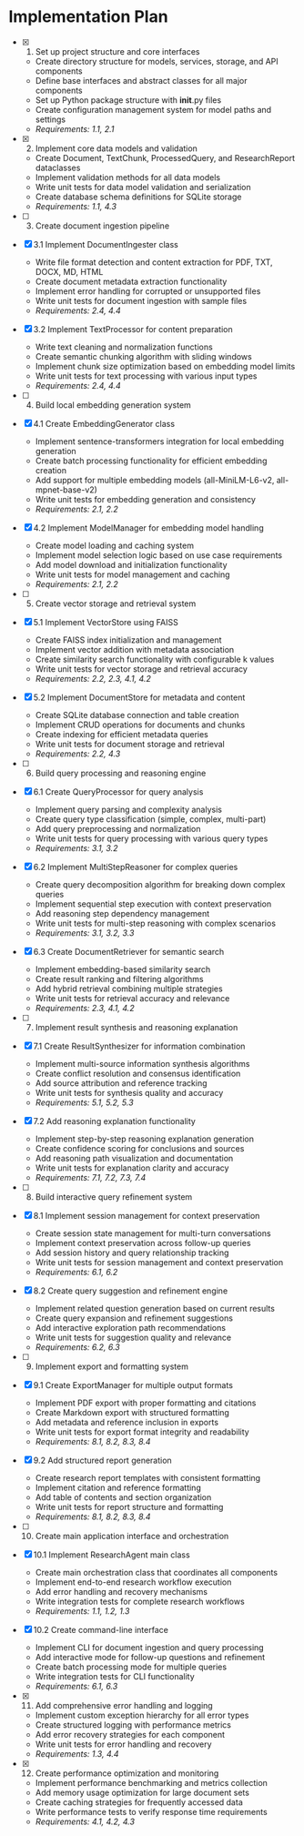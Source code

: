 # Implementation Plan

- [x] 1. Set up project structure and core interfaces
  - Create directory structure for models, services, storage, and API components
  - Define base interfaces and abstract classes for all major components
  - Set up Python package structure with __init__.py files
  - Create configuration management system for model paths and settings
  - _Requirements: 1.1, 2.1_

- [x] 2. Implement core data models and validation
  - Create Document, TextChunk, ProcessedQuery, and ResearchReport dataclasses
  - Implement validation methods for all data models
  - Write unit tests for data model validation and serialization
  - Create database schema definitions for SQLite storage
  - _Requirements: 1.1, 4.3_

- [ ] 3. Create document ingestion pipeline
- [x] 3.1 Implement DocumentIngester class
  - Write file format detection and content extraction for PDF, TXT, DOCX, MD, HTML
  - Create document metadata extraction functionality
  - Implement error handling for corrupted or unsupported files
  - Write unit tests for document ingestion with sample files
  - _Requirements: 2.4, 4.4_

- [x] 3.2 Implement TextProcessor for content preparation
  - Write text cleaning and normalization functions
  - Create semantic chunking algorithm with sliding windows
  - Implement chunk size optimization based on embedding model limits
  - Write unit tests for text processing with various input types
  - _Requirements: 2.4, 4.4_

- [ ] 4. Build local embedding generation system
- [x] 4.1 Create EmbeddingGenerator class
  - Implement sentence-transformers integration for local embedding generation
  - Create batch processing functionality for efficient embedding creation
  - Add support for multiple embedding models (all-MiniLM-L6-v2, all-mpnet-base-v2)
  - Write unit tests for embedding generation and consistency
  - _Requirements: 2.1, 2.2_

- [x] 4.2 Implement ModelManager for embedding model handling
  - Create model loading and caching system
  - Implement model selection logic based on use case requirements
  - Add model download and initialization functionality
  - Write unit tests for model management and caching
  - _Requirements: 2.1, 2.2_

- [ ] 5. Create vector storage and retrieval system
- [x] 5.1 Implement VectorStore using FAISS
  - Create FAISS index initialization and management
  - Implement vector addition with metadata association
  - Create similarity search functionality with configurable k values
  - Write unit tests for vector storage and retrieval accuracy
  - _Requirements: 2.2, 2.3, 4.1, 4.2_

- [x] 5.2 Implement DocumentStore for metadata and content
  - Create SQLite database connection and table creation
  - Implement CRUD operations for documents and chunks
  - Create indexing for efficient metadata queries
  - Write unit tests for document storage and retrieval
  - _Requirements: 2.2, 4.3_

- [ ] 6. Build query processing and reasoning engine
- [x] 6.1 Create QueryProcessor for query analysis
  - Implement query parsing and complexity analysis
  - Create query type classification (simple, complex, multi-part)
  - Add query preprocessing and normalization
  - Write unit tests for query processing with various query types
  - _Requirements: 3.1, 3.2_

- [x] 6.2 Implement MultiStepReasoner for complex queries
  - Create query decomposition algorithm for breaking down complex queries
  - Implement sequential step execution with context preservation
  - Add reasoning step dependency management
  - Write unit tests for multi-step reasoning with complex scenarios
  - _Requirements: 3.1, 3.2, 3.3_

- [x] 6.3 Create DocumentRetriever for semantic search
  - Implement embedding-based similarity search
  - Create result ranking and filtering algorithms
  - Add hybrid retrieval combining multiple strategies
  - Write unit tests for retrieval accuracy and relevance
  - _Requirements: 2.3, 4.1, 4.2_

- [ ] 7. Implement result synthesis and reasoning explanation
- [x] 7.1 Create ResultSynthesizer for information combination
  - Implement multi-source information synthesis algorithms
  - Create conflict resolution and consensus identification
  - Add source attribution and reference tracking
  - Write unit tests for synthesis quality and accuracy
  - _Requirements: 5.1, 5.2, 5.3_

- [x] 7.2 Add reasoning explanation functionality
  - Implement step-by-step reasoning explanation generation
  - Create confidence scoring for conclusions and sources
  - Add reasoning path visualization and documentation
  - Write unit tests for explanation clarity and accuracy
  - _Requirements: 7.1, 7.2, 7.3, 7.4_

- [ ] 8. Build interactive query refinement system
- [x] 8.1 Implement session management for context preservation
  - Create session state management for multi-turn conversations
  - Implement context preservation across follow-up queries
  - Add session history and query relationship tracking
  - Write unit tests for session management and context preservation
  - _Requirements: 6.1, 6.2_

- [x] 8.2 Create query suggestion and refinement engine
  - Implement related question generation based on current results
  - Create query expansion and refinement suggestions
  - Add interactive exploration path recommendations
  - Write unit tests for suggestion quality and relevance
  - _Requirements: 6.2, 6.3_

- [ ] 9. Implement export and formatting system
- [x] 9.1 Create ExportManager for multiple output formats
  - Implement PDF export with proper formatting and citations
  - Create Markdown export with structured formatting
  - Add metadata and reference inclusion in exports
  - Write unit tests for export format integrity and readability
  - _Requirements: 8.1, 8.2, 8.3, 8.4_

- [x] 9.2 Add structured report generation
  - Create research report templates with consistent formatting
  - Implement citation and reference formatting
  - Add table of contents and section organization
  - Write unit tests for report structure and formatting
  - _Requirements: 8.1, 8.2, 8.3, 8.4_

- [ ] 10. Create main application interface and orchestration
- [x] 10.1 Implement ResearchAgent main class
  - Create main orchestration class that coordinates all components
  - Implement end-to-end research workflow execution
  - Add error handling and recovery mechanisms
  - Write integration tests for complete research workflows
  - _Requirements: 1.1, 1.2, 1.3_

- [x] 10.2 Create command-line interface
  - Implement CLI for document ingestion and query processing
  - Add interactive mode for follow-up questions and refinement
  - Create batch processing mode for multiple queries
  - Write integration tests for CLI functionality
  - _Requirements: 6.1, 6.3_

- [x] 11. Add comprehensive error handling and logging
  - Implement custom exception hierarchy for all error types
  - Create structured logging with performance metrics
  - Add error recovery strategies for each component
  - Write unit tests for error handling and recovery
  - _Requirements: 1.3, 4.4_

- [x] 12. Create performance optimization and monitoring
  - Implement performance benchmarking and metrics collection
  - Add memory usage optimization for large document sets
  - Create caching strategies for frequently accessed data
  - Write performance tests to verify response time requirements
  - _Requirements: 4.1, 4.2, 4.3_